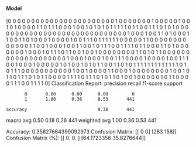 #### Model
[0 0 0 0 0 0 0 0 0 0 0 0 0 0 0 0 0 0 0 0 0 0 0 1 0 0 0 0 0 0 0 1 0 0 0 0 0
 1 0 0 1 0 1 0 0 0 0 1 1 0 1 1 1 0 0 0 1 0 0 1 0 1 0 1 0 1 1 1 1 1 0 1 1 0
 0 1 1 1 0 1 0 1 0 0 0 0 0 0 0 0 0 0 0 0 0 0 0 0 0 0 0 0 0 0 0 0 0 0 0 0 0
 1 0 0 0 1 0 0 1 1 0 1 0 0 0 1 1 0 0 1 1 0 1 0 0 0 1 0 0 0 0 1 0 0 1 1 1 0
 1 1 1 1 1 1 0 0 0 0 0 1 1 0 0 0 0 0 0 0 0 0 0 0 0 0 1 1 0 0 1 0 0 0 1 0 0
 1 1 0 0 1 0 1 1 1 0 0 1 1 1 1 0 1 1 0 0 0 1 1 0 1 0 0 0 0 0 0 0 1 0 0 0 1
 0 1 1 1 0 1 1 0 0 1 0 0 1 0 0 0 0 0 0 0 0 1 1 0 1 0 1 1 0 0 0 0 0 0 0 0 0
 0 0 0 0 0 0 0 0 0 0 1 0 0 0 1 0 0 0 1 0 0 1 1 1 0 0 0 0 1 0 0 0 0 1 0 0 1
 1 1 0 0 1 0 0 0 1 0 0 0 0 0 1 0 1 0 0 1 0 1 0 1 1 0 0 1 1 0 1 0 1 1 1 1 1
 1 1 1 1 1 1 1 1 0 1 0 1 1 1 0 0 0 0 0 0 0 0 0 0 0 1 0 0 1 0 0 0 0 1 1 0 0
 0 1 0 0 0 0 0 0 0 0 1 0 0 1 0 1 1 0 1 1 1 0 1 0 1 1 0 0 0 0 1 1 1 1 0 1 1
 1 0 1 0 1 1 0 1 0 0 1 0 0 0 0 0 1 0 1 1 0 0 0 0 1 1 1 0 0 1 1 1 1 0]
Classification Report:
              precision    recall  f1-score   support

           0       0.00      0.00      0.00         0
           1       1.00      0.36      0.53       441

    accuracy                           0.36       441
   macro avg       0.50      0.18      0.26       441
weighted avg       1.00      0.36      0.53       441

Accuracy: 0.35827664399092973
Confusion Matrix:
[[  0   0]
 [283 158]]
Confusion Matrix (%):
[[ 0.         0.       ]
 [64.1723356 35.8276644]]
